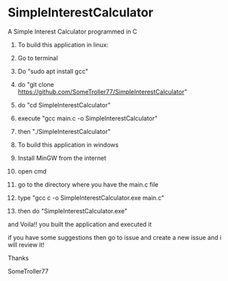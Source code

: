 # SimpleInterestCalculator

A Simple Interest Calculator programmed in C

1. To build this application in linux:

1. Go to terminal
2. Do "sudo apt install gcc"
3. do "git clone https://github.com/SomeTroller77/SimpleInterestCalculator"
4. do "cd SimpleInterestCalculator"
5. execute "gcc main.c -o SimpleInterestCalculator"
6. then "./SimpleInterestCalculator"


2. To build this application in windows

1. Install MinGW from the internet
2. open cmd
3. go to the directory where you have the main.c file
4. type "gcc c -o SimpleInterestCalculator.exe main.c" 
5. then do "SimpleInterestCalculator.exe" 

and Voila!!
you built the application and executed it

if you have some suggestions then go to issue and create a new issue
and i will review it!

Thanks

SomeTroller77
